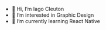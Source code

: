 - 👋 Hi, I’m Iago Cleuton
- 👀 I’m interested in Graphic Design
- 🌱 I’m currently learning React Native

<!---
IagoCleuton/IagoCleuton is a ✨ special ✨ repository because its `README.md` (this file) appears on your GitHub profile.
You can click the Preview link to take a look at your changes.
--->
